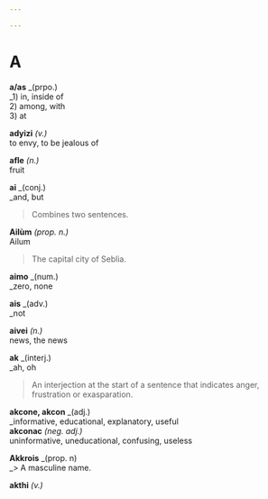 ```yaml
---

---
```

# A

**a/as** _(prpo.)  
_1) in, inside of  
2) among, with  
3) at

**adyizi** _(v.)_  
to envy, to be jealous of

**afle** _(n.)_  
fruit

**ai** _(conj.)  
_and, but  
> Combines two sentences.

**Ailùm** _(prop. n.)_  
Ailum  
> The capital city of Seblia.

**aimo** _(num.)  
_zero, none

**ais** _(adv.)  
_not

**aivei** _(n.)_  
news, the news

**ak** _(interj.)  
_ah, oh  
> An interjection at the start of a sentence that indicates anger, frustration or exasparation.

**akcone, akcon** _(adj.)  
_informative, educational, explanatory, useful  
**akconac** _(neg. adj.)_  
uninformative, uneducational, confusing, useless

**Akkrois** _(prop. n)  
_> A masculine name.

**akthi** _(v.)_